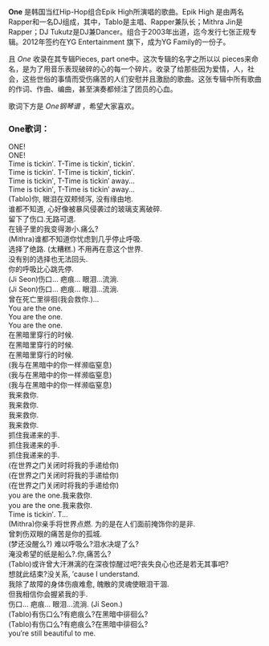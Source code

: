 

**One** 是韩国当红Hip-Hop组合Epik High所演唱的歌曲。Epik High
是由两名Rapper和一名DJ组成，其中，Tablo是主唱、Rapper兼队长；Mithra Jin是Rapper；DJ
Tukutz是DJ兼Dancer。组合于2003年出道，迄今发行七张正规专辑。2012年签约在YG Entertainment 旗下，成为YG
Family的一份子。

且 _One_ 收录在其专辑Pieces, part one中。这次专辑的名字之所以以
pieces来命名，是为了用音乐表现破碎的心的每一个碎片。收录了给那些因为爱情，人，社会，这些世俗的事情而受伤痛苦的人们安慰并且激励的歌曲。这张专辑中所有歌曲的作词、作曲、编曲，甚至演奏都倾注了团员的心血。

歌词下方是 _One钢琴谱_ ，希望大家喜欢。

### One歌词：

ONE!  
ONE!  
Time is tickin′. T-Time is tickin′, tickin′.  
Time is tickin′. T-Time is tickin′, tickin′.  
Time is tickin′, T-Time is tickin′ away...  
Time is tickin′, T-Time is tickin′ away...  
(Tablo)你, 眼泪在双颊倾泻, 没有缘由地.  
谁都不知道, 心好像被暴风侵袭过的玻璃支离破碎.  
留下了伤口.无路可退.  
在镜子里的我变得渺小.痛么?  
(Mithra)谁都不知道你忧虑到几乎停止呼吸.  
选择了绝路. (太糟糕.) 不用再在意这个世界.  
没有别的选择也无法回头.  
你的呼吸比心跳先停.  
(Ji Seon)伤口... 疤痕... 眼泪...流淌.  
(Ji Seon)伤口... 疤痕... 眼泪...流淌.  
曾在死亡里徘徊(我会救你.)...  
You are the one.  
You are the one.  
You are the one.  
在黑暗里穿行的时候.  
在黑暗里穿行的时候.  
在黑暗里穿行的时候.  
(我与在黑暗中的你一样濒临窒息)  
(我与在黑暗中的你一样濒临窒息)  
(我与在黑暗中的你一样濒临窒息)  
我来救你.  
我来救你.  
我来救你.  
我来救你.  
抓住我递来的手.  
抓住我递来的手.  
抓住我递来的手.  
(在世界之门关闭时将我的手递给你)  
(在世界之门关闭时将我的手递给你)  
(在世界之门关闭时将我的手递给你)  
you are the one.我来救你.  
you are the one.我来救你.  
Time is tickin′. T...  
(Mithra)你亲手将世界点燃. 为的是在人们面前掩饰你的是非.  
曾刺伤双眼的痛苦是你的孤城.  
(梦还没醒么?) 难以呼吸么?泪水决堤了么?  
淹没希望的纸是船么?.你,痛苦么?  
(Tablo)或许曾大汗淋漓的在深夜惊醒过吧?丧失良心也还是若无其事吧?  
想就此结束?没关系, ′cause I understand.  
我除了故障的身体伤痕难愈, 魄散的灵魂使眼泪干涸.  
但我相信你会握紧我的手.  
伤口... 疤痕... 眼泪...流淌. (Ji Seon.)  
(Tablo)有伤口么?有疤痕么?在黑暗中徘徊么?  
(Tablo)有伤口么?有疤痕么?在黑暗中徘徊么?  
you′re still beautiful to me.

